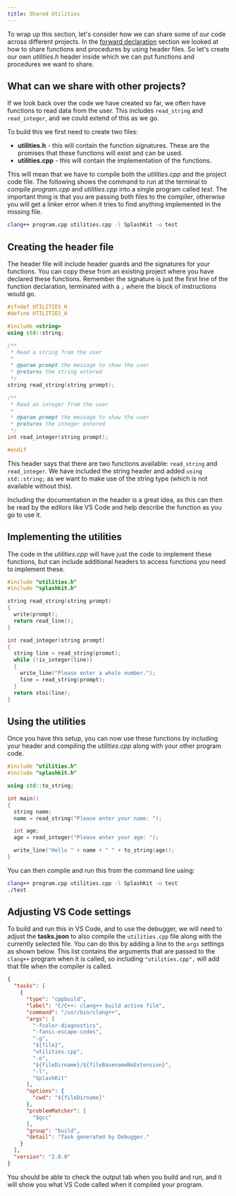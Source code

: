 ```yaml
---
title: Shared Utilities
---
```


To wrap up this section, let's consider how we can share some of our code across different projects. In the [forward declaration](/book/part-2-organised-code/2-organising-code/1-concepts/07-forward-declarations) section we looked at how to share functions and procedures by using header files. So let's create our own *utilities.h* header inside which we can put functions and procedures we want to share.

## What can we share with other projects?

If we look back over the code we have created so far, we often have functions to read data from the user. This includes `read_string` and `read_integer`, and we could extend of this as we go.

To build this we first need to create two files:

- **utilities.h** - this will contain the function signatures. These are the promises that these functions will exist and can be used.
- **utilities.cpp** - this will contain the implementation of the functions.

This will mean that we have to compile both the *utilities.cpp* and the project code file. The following shows the command to run at the terminal to compile *program.cpp* and *utilities.cpp* into a single program called *test*. The important thing is that you are passing both files to the compiler, otherwise you will get a linker error when it tries to find anything implemented in the missing file.

```zsh
clang++ program.cpp utilities.cpp -l SplashKit -o test
```

## Creating the header file

The header file will include header guards and the signatures for your functions. You can copy these from an existing project where you have declared these functions. Remember the signature is just the first line of the function declaration, terminated with a `;` where the block of instructions would go.

```cpp
#ifndef UTILITIES_H
#define UTILITIES_H

#include <string>
using std::string;

/**
 * Read a string from the user
 *
 * @param prompt the message to show the user
 * @returns the string entered
 */
string read_string(string prompt);

/**
 * Read an integer from the user
 *
 * @param prompt the message to show the user
 * @returns the integer entered
 */
int read_integer(string prompt);

#endif
```

This header says that there are two functions available: `read_string` and `read_integer`. We have included the string header and added `using std::string;` as we want to make use of the string type (which is not available without this).

Including the documentation in the header is a great idea, as this can then be read by the editors like VS Code and help describe the function as you go to use it.

## Implementing the utilities

The code in the *utilities.cpp* will have just the code to implement these functions, but can include additional headers to access functions you need to implement these.

```cpp
#include "utilities.h"
#include "splashkit.h"

string read_string(string prompt)
{
  write(prompt);
  return read_line();
}

int read_integer(string prompt)
{
  string line = read_string(promot);
  while (!is_integer(line))
  {
    write_line("Please enter a whole number.");
    line = read_string(prompt);
  }
  return stoi(line);
}
```

## Using the utilities

Once you have this setup, you can now use these functions by including your header and compiling the *utilities.cpp* along with your other program code.

```cpp
#include "utilities.h"
#include "splashkit.h"

using std::to_string;

int main()
{
  string name;
  name = read_string("Please enter your name: ");

  int age;
  age = read_integer("Please enter your age: ");

  write_line("Hello " + name + " " + to_string(age));
}
```

You can then compile and run this from the command line using:

```zsh
clang++ program.cpp utilities.cpp -l SplashKit -o test
./test
```

## Adjusting VS Code settings

To build and run this in VS Code, and to use the debugger, we will need to adjust the **tasks.json** to also compile the `utilities.cpp` file along with the currently selected file. You can do this by adding a line to the `args` settings as shown below. This list contains the arguments that are passed to the `clang++` program when it is called, so including `"utilities.cpp",` will add that file when the compiler is called.

```json
{
  "tasks": [
    {
      "type": "cppbuild",
      "label": "C/C++: clang++ build active file",
      "command": "/usr/bin/clang++",
      "args": [
        "-fcolor-diagnostics",
        "-fansi-escape-codes",
        "-g",
        "${file}",
        "utilities.cpp",
        "-o",
        "${fileDirname}/${fileBasenameNoExtension}",
        "-l",
        "SplashKit"
      ],
      "options": {
        "cwd": "${fileDirname}"
      },
      "problemMatcher": [
        "$gcc"
      ],
      "group": "build",
      "detail": "Task generated by Debugger."
    }
  ],
  "version": "2.0.0"
}
```

You should be able to check the output tab when you build and run, and it will show you what VS Code called when it compiled your program.
